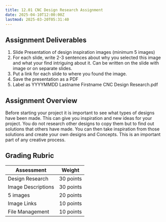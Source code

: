 ```yaml
---
title: 12.01 CNC Design Research Assignment
date: 2025-04-10T12:00:00Z
lastmod: 2025-03-20T05:31:40
---
```


## Assignment Deliverables

1. Slide Presentation of design inspiration images (minimum 5 images)
2. For each slide, write 2-3 sentences about why you selected this image and what your find intriguing about it. Can be written on the slide with image or on separate slides.
3. Put a link for each slide to where you found the image.
4. Save the presentation as a PDF
5. Label as YYYYMMDD Lastname Firstname CNC Design Research.pdf

## Assignment Overview

Before starting your project it is important to see what types of designs have been made. This can give you inspiration and new ideas for your project. You do not research other designs to copy them but to find out solutions that others have made. You can then take inspiration from those solutions and create your own designs and Concepts. This is an important part of any creative process.

## Grading Rubric

<div class="responsive-table-markdown">

| Assessment         | Weight    |
| ------------------ | --------- |
| Design Research    | 30 points |
| Image Descriptions | 30 points |
| 5 images           | 20 points |
| Image Links        | 10 points |
| File Management    | 10 points |

</div>
